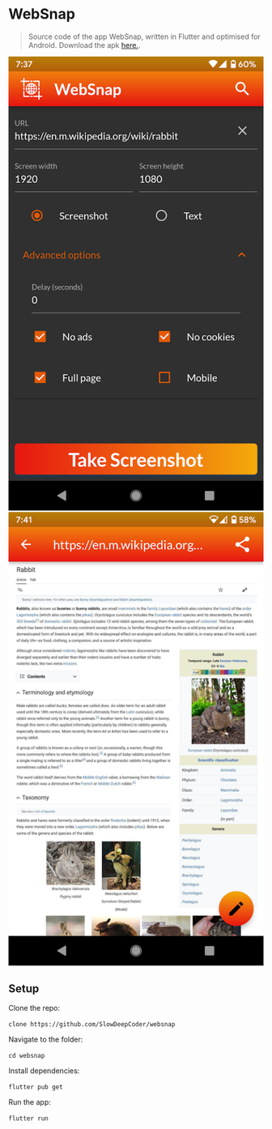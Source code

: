 # WebSnap

> Source code of the app WebSnap, written in Flutter and optimised for Android. Download the apk [here.](https://play.google.com/store/apps/details?id=com.piggyapps.websnap).

![Screenshot 1](/assets/screenshots/screenshot1.png "WebSnap") ![Screenshot 2](/assets/screenshots/screenshot2.png "WebSnap")

## Setup

Clone the repo:

`clone https://github.com/SlowDeepCoder/websnap`

Navigate to the folder:

`cd websnap`

Install dependencies:

`flutter pub get`

Run the app:

`flutter run`